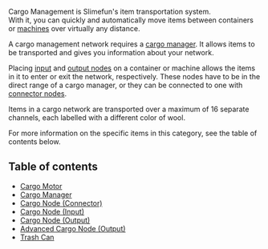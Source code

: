Cargo Management is Slimefun's item transportation system.<br>
With it, you can quickly and automatically move items between containers or [machines](https://github.com/Slimefun/Slimefun4/wiki/Electric-Machines) over virtually any distance.

A cargo management network requires a [cargo manager](https://github.com/Slimefun/Slimefun4/wiki/Cargo-Manager). It allows items to be transported and gives you information about your network.

Placing [input](https://github.com/Slimefun/Slimefun4/wiki/Input-Node) and [output nodes](https://github.com/Slimefun/Slimefun4/wiki/Output-Node) on a container or machine allows the items in it to enter or exit the network, respectively. These nodes have to be in the direct range of a cargo manager, or they can be connected to one with [connector nodes](https://github.com/Slimefun/Slimefun4/wiki/Connector-Node).

Items in a cargo network are transported over a maximum of 16 separate channels, each labelled with a different color of wool.

For more information on the specific items in this category, see the table of contents below.

## Table of contents
* [Cargo Motor](https://github.com/Slimefun/Slimefun4/wiki/Cargo-Motor)
* [Cargo Manager](https://github.com/Slimefun/Slimefun4/wiki/Cargo-Manager)
* [Cargo Node (Connector)](https://github.com/Slimefun/Slimefun4/wiki/Connector-Node)
* [Cargo Node (Input)](https://github.com/Slimefun/Slimefun4/wiki/Input-Node)
* [Cargo Node (Output)](https://github.com/Slimefun/Slimefun4/wiki/Output-Node)
* [Advanced Cargo Node (Output)](https://github.com/Slimefun/Slimefun4/wiki/Advanced-Output-Node)
* [Trash Can](https://github.com/Slimefun/Slimefun4/wiki/Trash-Can)
